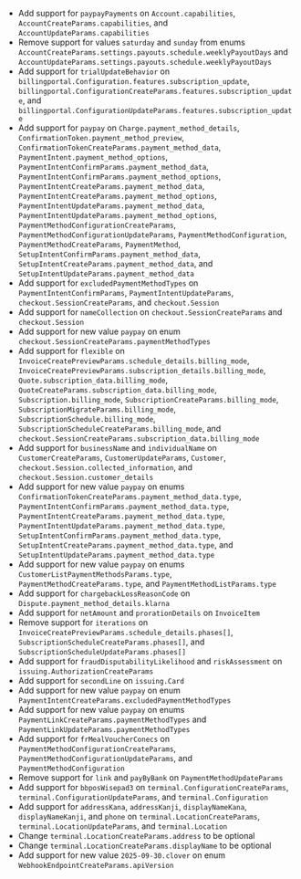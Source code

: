 * Add support for `paypayPayments` on `Account.capabilities`, `AccountCreateParams.capabilities`, and `AccountUpdateParams.capabilities`
* Remove support for values `saturday` and `sunday` from enums `AccountCreateParams.settings.payouts.schedule.weeklyPayoutDays` and `AccountUpdateParams.settings.payouts.schedule.weeklyPayoutDays`
* Add support for `trialUpdateBehavior` on `billingportal.Configuration.features.subscription_update`, `billingportal.ConfigurationCreateParams.features.subscription_update`, and `billingportal.ConfigurationUpdateParams.features.subscription_update`
* Add support for `paypay` on `Charge.payment_method_details`, `ConfirmationToken.payment_method_preview`, `ConfirmationTokenCreateParams.payment_method_data`, `PaymentIntent.payment_method_options`, `PaymentIntentConfirmParams.payment_method_data`, `PaymentIntentConfirmParams.payment_method_options`, `PaymentIntentCreateParams.payment_method_data`, `PaymentIntentCreateParams.payment_method_options`, `PaymentIntentUpdateParams.payment_method_data`, `PaymentIntentUpdateParams.payment_method_options`, `PaymentMethodConfigurationCreateParams`, `PaymentMethodConfigurationUpdateParams`, `PaymentMethodConfiguration`, `PaymentMethodCreateParams`, `PaymentMethod`, `SetupIntentConfirmParams.payment_method_data`, `SetupIntentCreateParams.payment_method_data`, and `SetupIntentUpdateParams.payment_method_data`
* Add support for `excludedPaymentMethodTypes` on `PaymentIntentConfirmParams`, `PaymentIntentUpdateParams`, `checkout.SessionCreateParams`, and `checkout.Session`
* Add support for `nameCollection` on `checkout.SessionCreateParams` and `checkout.Session`
* Add support for new value `paypay` on enum `checkout.SessionCreateParams.paymentMethodTypes`
* Add support for `flexible` on `InvoiceCreatePreviewParams.schedule_details.billing_mode`, `InvoiceCreatePreviewParams.subscription_details.billing_mode`, `Quote.subscription_data.billing_mode`, `QuoteCreateParams.subscription_data.billing_mode`, `Subscription.billing_mode`, `SubscriptionCreateParams.billing_mode`, `SubscriptionMigrateParams.billing_mode`, `SubscriptionSchedule.billing_mode`, `SubscriptionScheduleCreateParams.billing_mode`, and `checkout.SessionCreateParams.subscription_data.billing_mode`
* Add support for `businessName` and `individualName` on `CustomerCreateParams`, `CustomerUpdateParams`, `Customer`, `checkout.Session.collected_information`, and `checkout.Session.customer_details`
* Add support for new value `paypay` on enums `ConfirmationTokenCreateParams.payment_method_data.type`, `PaymentIntentConfirmParams.payment_method_data.type`, `PaymentIntentCreateParams.payment_method_data.type`, `PaymentIntentUpdateParams.payment_method_data.type`, `SetupIntentConfirmParams.payment_method_data.type`, `SetupIntentCreateParams.payment_method_data.type`, and `SetupIntentUpdateParams.payment_method_data.type`
* Add support for new value `paypay` on enums `CustomerListPaymentMethodsParams.type`, `PaymentMethodCreateParams.type`, and `PaymentMethodListParams.type`
* Add support for `chargebackLossReasonCode` on `Dispute.payment_method_details.klarna`
* Add support for `netAmount` and `prorationDetails` on `InvoiceItem`
* Remove support for `iterations` on `InvoiceCreatePreviewParams.schedule_details.phases[]`, `SubscriptionScheduleCreateParams.phases[]`, and `SubscriptionScheduleUpdateParams.phases[]`
* Add support for `fraudDisputabilityLikelihood` and `riskAssessment` on `issuing.AuthorizationCreateParams`
* Add support for `secondLine` on `issuing.Card`
* Add support for new value `paypay` on enum `PaymentIntentCreateParams.excludedPaymentMethodTypes`
* Add support for new value `paypay` on enums `PaymentLinkCreateParams.paymentMethodTypes` and `PaymentLinkUpdateParams.paymentMethodTypes`
* Add support for `frMealVoucherConecs` on `PaymentMethodConfigurationCreateParams`, `PaymentMethodConfigurationUpdateParams`, and `PaymentMethodConfiguration`
* Remove support for `link` and `payByBank` on `PaymentMethodUpdateParams`
* Add support for `bbposWisepad3` on `terminal.ConfigurationCreateParams`, `terminal.ConfigurationUpdateParams`, and `terminal.Configuration`
* Add support for `addressKana`, `addressKanji`, `displayNameKana`, `displayNameKanji`, and `phone` on `terminal.LocationCreateParams`, `terminal.LocationUpdateParams`, and `terminal.Location`
* Change `terminal.LocationCreateParams.address` to be optional
* Change `terminal.LocationCreateParams.displayName` to be optional
* Add support for new value `2025-09-30.clover` on enum `WebhookEndpointCreateParams.apiVersion`